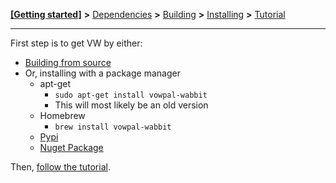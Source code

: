 [**[Getting started]**](https://github.com/VowpalWabbit/vowpal_wabbit/wiki/Getting-started) **>** [Dependencies](https://github.com/VowpalWabbit/vowpal_wabbit/wiki/Dependencies) **>** [Building](https://github.com/VowpalWabbit/vowpal_wabbit/wiki/Building) **>** [Installing](https://github.com/VowpalWabbit/vowpal_wabbit/wiki/Installing) **>** [Tutorial](https://github.com/VowpalWabbit/vowpal_wabbit/wiki/Tutorial)

<hr>

First step is to get VW by either:
- [Building from source](Dependencies)
- Or, installing with a package manager
  - apt-get
    - `sudo apt-get install vowpal-wabbit`
    - This will most likely be an old version
  - Homebrew
    - `brew install vowpal-wabbit`
  - [Pypi](https://pypi.org/project/vowpalwabbit/)
  - [Nuget Package](https://www.nuget.org/packages/VowpalWabbit/)



Then, [follow the tutorial](Tutorial).